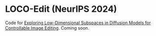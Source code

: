 # LOCO-Edit (NeurIPS 2024)
Code for [Exploring Low-Dimensional Subspaces in Diffusion Models for Controllable Image Editing](https://arxiv.org/abs/2409.02374).
Coming soon.
